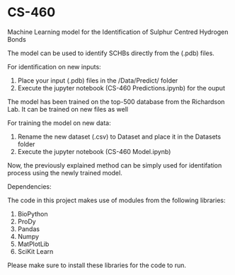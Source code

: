 # CS-460
Machine Learning model for the Identification of Sulphur Centred Hydrogen Bonds

The model can be used to identify SCHBs directly from the (.pdb) files. 

For identification on new inputs:

1. Place your input (.pdb) files in the /Data/Predict/ folder 
2. Execute the jupyter notebook (CS-460 Predictions.ipynb) for the ouput 

The model has been trained on the top-500 database from the Richardson Lab. It can be trained on new files as well

For training the model on new data:

1. Rename the new dataset (.csv) to Dataset and place it in the Datasets folder
2. Execute the jupyter notebook (CS-460 Model.ipynb)

Now, the previously explained method can be simply used for identifation process using the newly trained model.

Dependencies:

The code in this project makes use of modules from the following libraries:

1. BioPython
2. ProDy
3. Pandas
4. Numpy
5. MatPlotLib
6. SciKit Learn

Please make sure to install these libraries for the code to run.
